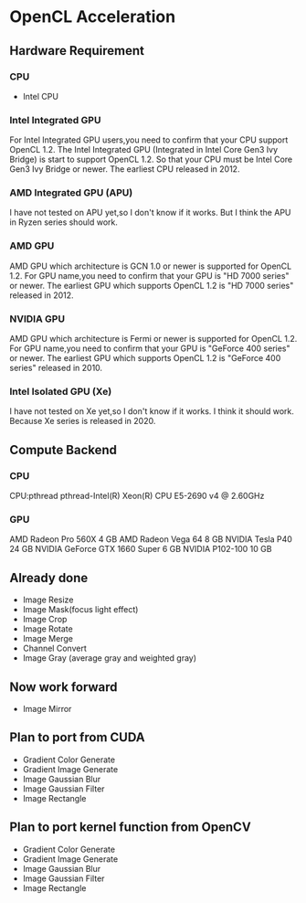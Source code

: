 # OpenCL Acceleration

## Hardware Requirement

### CPU

- Intel CPU

### Intel Integrated GPU

For Intel Integrated GPU users,you need to confirm that your CPU support OpenCL 1.2.
The Intel Integrated GPU (Integrated in Intel Core Gen3 Ivy Bridge) is start to support OpenCL 1.2.
So that your CPU must be Intel Core Gen3 Ivy Bridge or newer.
The earliest CPU released in 2012.

### AMD Integrated GPU (APU)

I have not tested on APU yet,so I don't know if it works.
But I think the APU in Ryzen series should work.

### AMD GPU

AMD GPU which architecture is GCN 1.0 or newer is supported for OpenCL 1.2.
For GPU name,you need to confirm that your GPU is "HD 7000 series" or newer.
The earliest GPU which supports OpenCL 1.2 is "HD 7000 series" released in 2012.

### NVIDIA GPU

AMD GPU which architecture is Fermi or newer is supported for OpenCL 1.2.
For GPU name,you need to confirm that your GPU is "GeForce 400 series" or newer.
The earliest GPU which supports OpenCL 1.2 is "GeForce 400 series" released in 2010.

### Intel Isolated GPU (Xe)

I have not tested on Xe yet,so I don't know if it works.
I think it should work.
Because Xe series is released in 2020.

## Compute Backend

### CPU

CPU:pthread
pthread-Intel(R) Xeon(R) CPU E5-2690 v4 @ 2.60GHz

### GPU

AMD Radeon Pro 560X 4 GB
AMD Radeon Vega 64 8 GB
NVIDIA Tesla P40 24 GB
NVIDIA GeForce GTX 1660 Super 6 GB
NVIDIA P102-100 10 GB

## Already done

- Image Resize
- Image Mask(focus light effect)
- Image Crop
- Image Rotate
- Image Merge
- Channel Convert
- Image Gray (average gray and weighted gray)

## Now work forward

- Image Mirror

## Plan to port from CUDA

- Gradient Color Generate
- Gradient Image Generate
- Image Gaussian Blur
- Image Gaussian Filter
- Image Rectangle

## Plan to port kernel function from OpenCV

- Gradient Color Generate
- Gradient Image Generate
- Image Gaussian Blur
- Image Gaussian Filter
- Image Rectangle
